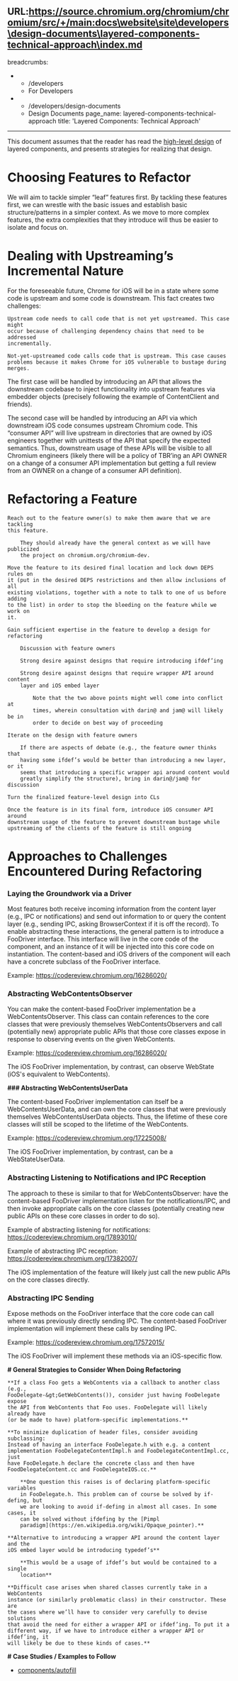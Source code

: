 URL:https://source.chromium.org/chromium/chromium/src/+/main:docs\website\site\developers\design-documents\layered-components-technical-approach\index.md
---
breadcrumbs:
- - /developers
  - For Developers
- - /developers/design-documents
  - Design Documents
page_name: layered-components-technical-approach
title: 'Layered Components: Technical Approach'
---

This document assumes that the reader has read the [high-level
design](/developers/design-documents/layered-components-design)
of layered components, and presents strategies for realizing that design.

# Choosing Features to Refactor

We will aim to tackle simpler “leaf” features first. By tackling these features
first, we can wrestle with the basic issues and establish basic
structure/patterns in a simpler context. As we move to more complex features,
the extra complexities that they introduce will thus be easier to isolate and
focus on.

# Dealing with Upstreaming’s Incremental Nature

For the foreseeable future, Chrome for iOS will be in a state where some code is
upstream and some code is downstream. This fact creates two challenges:

    Upstream code needs to call code that is not yet upstreamed. This case might
    occur because of challenging dependency chains that need to be addressed
    incrementally.

    Not-yet-upstreamed code calls code that is upstream. This case causes
    problems because it makes Chrome for iOS vulnerable to bustage during
    merges.

The first case will be handled by introducing an API that allows the downstream
codebase to inject functionality into upstream features via embedder objects
(precisely following the example of ContentClient and friends).

The second case will be handled by introducing an API via which downstream iOS
code consumes upstream Chromium code. This “consumer API” will live upstream in
directories that are owned by iOS engineers together with unittests of the API
that specify the expected semantics. Thus, downstream usage of these APIs will
be visible to all Chromium engineers (likely there will be a policy of TBR’ing
an API OWNER on a change of a consumer API implementation but getting a full
review from an OWNER on a change of a consumer API definition).

# Refactoring a Feature

    Reach out to the feature owner(s) to make them aware that we are tackling
    this feature.

        They should already have the general context as we will have publicized
        the project on chromium.org/chromium-dev.

    Move the feature to its desired final location and lock down DEPS rules on
    it (put in the desired DEPS restrictions and then allow inclusions of all
    existing violations, together with a note to talk to one of us before adding
    to the list) in order to stop the bleeding on the feature while we work on
    it.

    Gain sufficient expertise in the feature to develop a design for refactoring

        Discussion with feature owners

        Strong desire against designs that require introducing ifdef’ing

        Strong desire against designs that require wrapper API around content
        layer and iOS embed layer

            Note that the two above points might well come into conflict at
            times, wherein consultation with darin@ and jam@ will likely be in
            order to decide on best way of proceeding

    Iterate on the design with feature owners

        If there are aspects of debate (e.g., the feature owner thinks that
        having some ifdef’s would be better than introducing a new layer, or it
        seems that introducing a specific wrapper api around content would
        greatly simplify the structure), bring in darin@/jam@ for discussion

    Turn the finalized feature-level design into CLs

    Once the feature is in its final form, introduce iOS consumer API around
    downstream usage of the feature to prevent downstream bustage while
    upstreaming of the clients of the feature is still ongoing

# Approaches to Challenges Encountered During Refactoring

### Laying the Groundwork via a Driver

Most features both receive incoming information from the content layer (e.g.,
IPC or notifications) and send out information to or query the content layer
(e.g., sending IPC, asking BrowserContext if it is off the record). To enable
abstracting these interactions, the general pattern is to introduce a FooDriver
interface. This interface will live in the core code of the component, and an
instance of it will be injected into this core code on instantiation. The
content-based and iOS drivers of the component will each have a concrete
subclass of the FooDriver interface.

Example: <https://codereview.chromium.org/16286020/>

### Abstracting WebContentsObserver

You can make the content-based FooDriver implementation be a
WebContentsObserver. This class can contain references to the core classes that
were previously themselves WebContentsObservers and call (potentially new)
appropriate public APIs that those core classes expose in response to observing
events on the given WebContents.

Example: <https://codereview.chromium.org/16286020/>

The iOS FooDriver implementation, by contrast, can observe WebState (iOS's
equivalent to WebContents).

**### Abstracting WebContentsUserData**

The content-based FooDriver implementation can itself be a WebContentsUserData,
and can own the core classes that were previously themselves WebContentsUserData
objects. Thus, the lifetime of these core classes will still be scoped to the
lifetime of the WebContents.

Example: <https://codereview.chromium.org/17225008/>

The iOS FooDriver implementation, by contrast, can be a WebStateUserData.

### Abstracting Listening to Notifications and IPC Reception

The approach to these is similar to that for WebContentsObserver: have the
content-based FooDriver implementation listen for the notifications/IPC, and
then invoke appropriate calls on the core classes (potentially creating new
public APIs on these core classes in order to do so).

Example of abstracting listening for notifications:
<https://codereview.chromium.org/17893010/>

Example of abstracting IPC reception:
<https://codereview.chromium.org/17382007/>

The iOS implementation of the feature will likely just call the new public APIs
on the core classes directly.

### Abstracting IPC Sending

Expose methods on the FooDriver interface that the core code can call where it
was previously directly sending IPC. The content-based FooDriver implementation
will implement these calls by sending IPC.

Example: <https://codereview.chromium.org/17572015/>

The iOS FooDriver will implement these methods via an iOS-specific flow.

**# General Strategies to Consider When Doing Refactoring**

    **If a class Foo gets a WebContents via a callback to another class (e.g.,
    FooDelegate-&gt;GetWebContents()), consider just having FooDelegate expose
    the API from WebContents that Foo uses. FooDelegate will likely already have
    (or be made to have) platform-specific implementations.**

    **To minimize duplication of header files, consider avoiding subclassing:
    Instead of having an interface FooDelegate.h with e.g. a content
    implementation FooDelegateContentImpl.h and FooDelegateContentImpl.cc, just
    have FooDelegate.h declare the concrete class and then have
    FoodDelegateContent.cc and FooDelegateIOS.cc.**

        **One question this raises is of declaring platform-specific variables
        in FooDelegate.h. This problem can of course be solved by if-defing, but
        we are looking to avoid if-defing in almost all cases. In some cases, it
        can be solved without ifdefing by the [Pimpl
        paradigm](https://en.wikipedia.org/wiki/Opaque_pointer).**

    **Alternative to introducing a wrapper API around the content layer and the
    iOS embed layer would be introducing typedef’s**

        **This would be a usage of ifdef’s but would be contained to a single
        location**

    **Difficult case arises when shared classes currently take in a WebContents
    instance (or similarly problematic class) in their constructor. These are
    the cases where we’ll have to consider very carefully to devise solutions
    that avoid the need for either a wrapper API or ifdef’ing. To put it a
    different way, if we have to introduce either a wrapper API or ifdef’ing, it
    will likely be due to these kinds of cases.**

**# Case Studies / Examples to Follow**

*   [components/autofill](/developers/design-documents/layered-components-technical-approach/making-autofill-into-a-layered-component)
